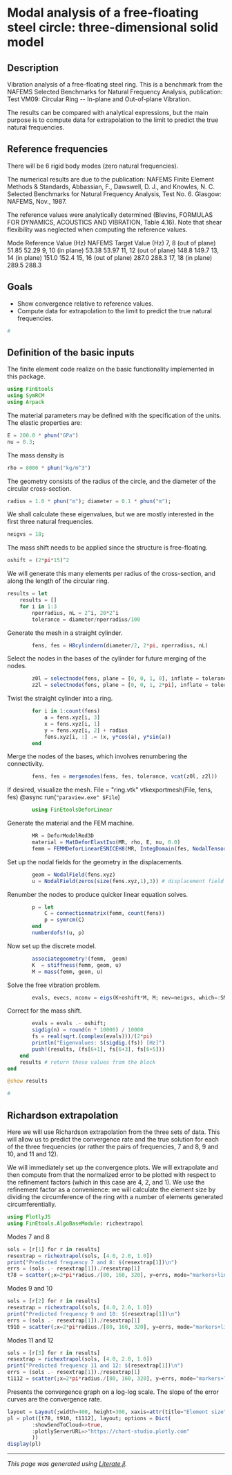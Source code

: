 # Modal analysis of a free-floating steel circle: three-dimensional solid model

## Description

Vibration analysis of a free-floating steel ring. This is a
benchmark from the NAFEMS Selected Benchmarks for Natural Frequency Analysis,
publication: Test VM09: Circular Ring --  In-plane and Out-of-plane
Vibration.

The results can be compared with analytical expressions, but the main purpose
is to compute data for extrapolation to the limit to predict the true natural
frequencies.

## Reference frequencies

There will be 6 rigid body modes (zero natural frequencies).

The numerical results are due to the publication:
NAFEMS Finite Element Methods & Standards, Abbassian, F., Dawswell, D. J., and
Knowles, N. C. Selected Benchmarks for Natural Frequency Analysis, Test No.
6. Glasgow: NAFEMS, Nov., 1987.

The reference values were analytically determined (Blevins, FORMULAS FOR
DYNAMICS, ACOUSTICS AND VIBRATION, Table 4.16). Note that shear flexibility
was neglected when computing the reference values.

Mode                Reference Value (Hz)  NAFEMS Target Value (Hz)
7, 8 (out of plane)         51.85                 52.29
9, 10 (in plane)            53.38                 53.97
11, 12 (out of plane)      148.8                 149.7
13, 14 (in plane)          151.0                 152.4
15, 16 (out of plane)      287.0                 288.3
17, 18 (in plane)          289.5                 288.3

## Goals

- Show convergence relative to reference values.
- Compute data for extrapolation to the limit to predict the true natural
  frequencies.

```julia
#
```

## Definition of the basic inputs

The finite element code realize on the basic functionality implemented in this
package.

```julia
using FinEtools
using SymRCM
using Arpack
```

The material parameters may be defined with the specification of the units.
The elastic properties are:

```julia
E = 200.0 * phun("GPa")
nu = 0.3;
```

The mass density is

```julia
rho = 8000 * phun("kg/m^3")
```

The geometry consists of the radius of the circle, and the diameter of the
circular cross-section.

```julia
radius = 1.0 * phun("m"); diameter = 0.1 * phun("m");
```

We shall calculate these eigenvalues, but we are mostly interested in the
first three  natural frequencies.

```julia
neigvs = 18;
```

The mass shift needs to be applied since the structure is free-floating.

```julia
oshift = (2*pi*15)^2
```

We will generate this many elements per radius of the cross-section, and along
the length of the circular ring.

```julia
results = let
    results = []
    for i in 1:3
        nperradius, nL = 2^i, 20*2^i
        tolerance = diameter/nperradius/100
```

Generate the mesh in a straight cylinder.

```julia
        fens, fes = H8cylindern(diameter/2, 2*pi, nperradius, nL)
```

Select the nodes in the bases of the cylinder for future merging of the nodes.

```julia
        z0l = selectnode(fens, plane = [0, 0, 1, 0], inflate = tolerance)
        z2l = selectnode(fens, plane = [0, 0, 1, 2*pi], inflate = tolerance)
```

Twist the straight cylinder into a ring.

```julia
        for i in 1:count(fens)
            a = fens.xyz[i, 3]
            x = fens.xyz[i, 1]
            y = fens.xyz[i, 2] + radius
            fens.xyz[i, :] .= (x, y*cos(a), y*sin(a))
        end
```

Merge the nodes of the bases, which involves renumbering the connectivity.

```julia
        fens, fes = mergenodes(fens, fes, tolerance, vcat(z0l, z2l))
```

If desired, visualize the mesh.
File = "ring.vtk"
vtkexportmesh(File, fens, fes)
@async run(`"paraview.exe" $File`)

```julia
        using FinEtoolsDeforLinear
```

Generate the material and the FEM machine.

```julia
        MR = DeforModelRed3D
        material = MatDeforElastIso(MR, rho, E, nu, 0.0)
        femm = FEMMDeforLinearESNICEH8(MR, IntegDomain(fes, NodalTensorProductRule(3)), material)
```

Set up the nodal fields for the geometry in the displacements.

```julia
        geom = NodalField(fens.xyz)
        u = NodalField(zeros(size(fens.xyz,1),3)) # displacement field
```

Renumber the nodes to produce quicker linear equation solves.

```julia
        p = let
            C = connectionmatrix(femm, count(fens))
            p = symrcm(C)
        end
        numberdofs!(u, p)
```

Now set up the discrete model.

```julia
        associategeometry!(femm,  geom)
        K  = stiffness(femm, geom, u)
        M = mass(femm, geom, u)
```

Solve the free vibration problem.

```julia
        evals, evecs, nconv = eigs(K+oshift*M, M; nev=neigvs, which=:SM)
```

Correct for the mass shift.

```julia
        evals = evals .- oshift;
        sigdig(n) = round(n * 10000) / 10000
        fs = real(sqrt.(complex(evals)))/(2*pi)
        println("Eigenvalues: $(sigdig.(fs)) [Hz]")
        push!(results, (fs[6+1], fs[6+3], fs[6+5]))
    end
    results # return these values from the block
end

@show results

#
```

## Richardson extrapolation

Here we will use Richardson extrapolation from the three sets of data. This
will allow us to predict the convergence rate and the true solution for each
of the three frequencies (or rather the pairs of frequencies, 7 and 8, 9 and
10, and 11 and 12).

We will immediately set up the convergence plots. We will extrapolate and then
compute from that the normalized error to be plotted with respect to the
refinement factors (which in this case are 4, 2, and 1). We use the
refinement factor as a convenience: we will calculate the element size by
dividing the circumference of the ring with a number of elements generated
circumferentially.

```julia
using PlotlyJS
using FinEtools.AlgoBaseModule: richextrapol
```

Modes 7 and 8

```julia
sols = [r[1] for r in results]
resextrap = richextrapol(sols, [4.0, 2.0, 1.0])
print("Predicted frequency 7 and 8: $(resextrap[1])\n")
errs = (sols .- resextrap[1])./resextrap[1]
t78 = scatter(;x=2*pi*radius./[80, 160, 320], y=errs, mode="markers+lines", name = "Mode 7,8", line_color = "rgb(155, 15, 15)")
```

Modes 9 and 10

```julia
sols = [r[2] for r in results]
resextrap = richextrapol(sols, [4.0, 2.0, 1.0])
print("Predicted frequency 9 and 10: $(resextrap[1])\n")
errs = (sols .- resextrap[1])./resextrap[1]
t910 = scatter(;x=2*pi*radius./[80, 160, 320], y=errs, mode="markers+lines", name = "Mode 9,10", line_color = "rgb(15, 155, 15)")
```

Modes 11 and 12

```julia
sols = [r[3] for r in results]
resextrap = richextrapol(sols, [4.0, 2.0, 1.0])
print("Predicted frequency 11 and 12: $(resextrap[1])\n")
errs = (sols .- resextrap[1])./resextrap[1]
t1112 = scatter(;x=2*pi*radius./[80, 160, 320], y=errs, mode="markers+lines", name = "Mode 11, 12", line_color = "rgb(15, 15, 155)")
```

Presents the convergence graph on a log-log scale.  The slope of the error
curves are the convergence rate.

```julia
layout = Layout(;width=400, height=300, xaxis=attr(title="Element size", type = "log"), yaxis=attr(title="Normalized error [ND]", type = "log"), title = "3D: Convergence of modes 7, ..., 12", xaxis_range=[-2, -1], yaxis_range=[-3, -0])
pl = plot([t78, t910, t1112], layout; options = Dict(
        :showSendToCloud=>true,
        :plotlyServerURL=>"https://chart-studio.plotly.com"
        ))
display(pl)
```

---

*This page was generated using [Literate.jl](https://github.com/fredrikekre/Literate.jl).*


